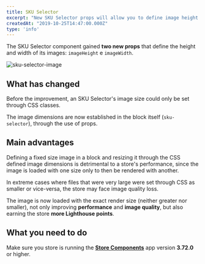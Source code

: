 ```yaml
---
title: SKU Selector
excerpt: "New SKU Selector props will allow you to define image height and width without needing to resort to CSS customization. Enhanced performance and practicality in a single improvement, a dream come true!"
createdAt: "2019-10-25T14:47:00.000Z"
type: 'info'
---
```

The SKU Selector component gained **two new props** that define the height and width of its images: `imageHeight` e `imageWidth`. 

![sku-selector-image](https://user-images.githubusercontent.com/52087100/67565083-ed991400-f6fa-11e9-952c-b29675a8b98b.png)

## What has changed

Before the improvement, an SKU Selector's image size could only be set through CSS classes. 

The image dimensions are now established in the block itself (`sku-selector`), through the use of props.

## Main advantages

Defining a fixed size image in a block and resizing it through the CSS defined image dimensions is detrimental to a store's performance, since the image is loaded with one size only to then be rendered with another.

In extreme cases where files that were very large were set through CSS as smaller or vice-versa, the store may face image quality loss.

The image is now loaded with the exact render size (neither greater nor smaller), not only improving **performance** and **image quality**, but also earning the store **more Lighthouse points**.

## What you need to do 

Make sure you store is running the [**Store Components**](https://vtex.io/docs/app/vtex.store-components) app version **3.72.0** or higher.
